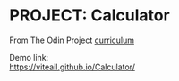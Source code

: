 # PROJECT: Calculator  
From The Odin Project <a href="https://www.theodinproject.com/lessons/foundations-calculator">curriculum</a>

Demo link:  
https://viteail.github.io/Calculator/
